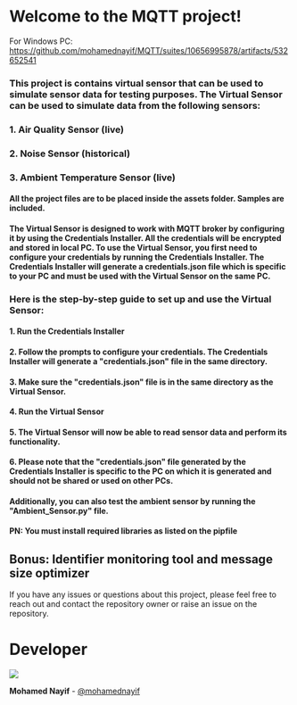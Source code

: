 # Welcome to the MQTT project!



For Windows PC: https://github.com/mohamednayif/MQTT/suites/10656995878/artifacts/532652541

### This project is contains virtual sensor that can be used to simulate sensor data for testing purposes. The Virtual Sensor can be used to simulate data from the following sensors:
### 1. Air Quality Sensor (live)
### 2. Noise Sensor (historical)
### 3. Ambient Temperature Sensor (live)

#### All the project files are to be placed inside the assets folder. Samples are included.

#### The Virtual Sensor is designed to work with MQTT broker by configuring it by using the Credentials Installer. All the credentials will be encrypted and stored in local PC. To use the Virtual Sensor, you first need to configure your credentials by running the Credentials Installer. The Credentials Installer will generate a credentials.json file which is specific to your PC and must be used with the Virtual Sensor on the same PC.

### Here is the step-by-step guide to set up and use the Virtual Sensor:

#### 1. Run the Credentials Installer
#### 2. Follow the prompts to configure your credentials. The Credentials Installer will generate a "credentials.json" file in the same directory.
#### 3. Make sure the "credentials.json" file is in the same directory as the Virtual Sensor.
#### 4. Run the Virtual Sensor
#### 5. The Virtual Sensor will now be able to read sensor data and perform its functionality.
#### 6. Please note that the "credentials.json" file generated by the Credentials Installer is specific to the PC on which it is generated and should not be shared or used on other PCs.

#### Additionally, you can also test the ambient sensor by running the "Ambient_Sensor.py" file.

#### PN: You must install required libraries as listed on the pipfile

## Bonus: Identifier monitoring tool and message size optimizer

If you have any issues or questions about this project, please feel free to reach out and contact the repository owner or raise an issue on the repository.

# Developer

<a href="https://github.com/mohamednayif/">
  <img src="https://contrib.rocks/image?repo=mohamednayif/MQTT" />
</a>


**Mohamed Nayif** - [@mohamednayif](https://github.com/mohamednayif/)